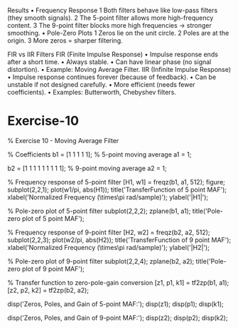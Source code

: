 Results
•	Frequency Response
1	Both filters behave like low-pass filters (they smooth signals).
2	The 5-point filter allows more high-frequency content.
3	The 9-point filter blocks more high frequencies → stronger smoothing.
•	Pole-Zero Plots
1	Zeros lie on the unit circle.
2	Poles are at the origin.
3	More zeros = sharper filtering.

FIR vs IIR Filters
FIR (Finite Impulse Response)
•	Impulse response ends after a short time.
•	Always stable.
•	Can have linear phase (no signal distortion).
•	Example: Moving Average Filter.
IIR (Infinite Impulse Response)
•	Impulse response continues forever (because of feedback).
•	Can be unstable if not designed carefully.
•	More efficient (needs fewer coefficients).
•	Examples: Butterworth, Chebyshev filters.




# Exercise-10
% Exercise 10 - Moving Average Filter

% Coefficients
b1 = [1 1 1 1 1];  % 5-point moving average
a1 = 1;

b2 = [1 1 1 1 1 1 1 1 1];  % 9-point moving average
a2 = 1;

% Frequency response of 5-point filter
[H1, w1] = freqz(b1, a1, 512);
figure;
subplot(2,2,1);
plot(w1/pi, abs(H1));
title('TransferFunction of 5 point MAF');
xlabel('Normalized Frequency (\times\pi rad/sample)');
ylabel('|H1|');

% Pole-zero plot of 5-point filter
subplot(2,2,2);
zplane(b1, a1);
title('Pole-zero plot of 5 point MAF');

% Frequency response of 9-point filter
[H2, w2] = freqz(b2, a2, 512);
subplot(2,2,3);
plot(w2/pi, abs(H2));
title('TransferFunction of 9 point MAF');
xlabel('Normalized Frequency (\times\pi rad/sample)');
ylabel('|H2|');

% Pole-zero plot of 9-point filter
subplot(2,2,4);
zplane(b2, a2);
title('Pole-zero plot of 9 point MAF');

% Transfer function to zero-pole-gain conversion
[z1, p1, k1] = tf2zp(b1, a1);
[z2, p2, k2] = tf2zp(b2, a2);

disp('Zeros, Poles, and Gain of 5-point MAF:');
disp(z1); disp(p1); disp(k1);

disp('Zeros, Poles, and Gain of 9-point MAF:');
disp(z2); disp(p2); disp(k2);
